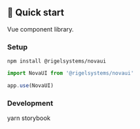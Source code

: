 ## 🚅 Quick start

Vue component library. 

### Setup

```shell
npm install @rigelsystems/novaui
```

```js
import NovaUI from '@rigelsystems/novaui'

app.use(NovaUI)
```

### Development

yarn storybook

